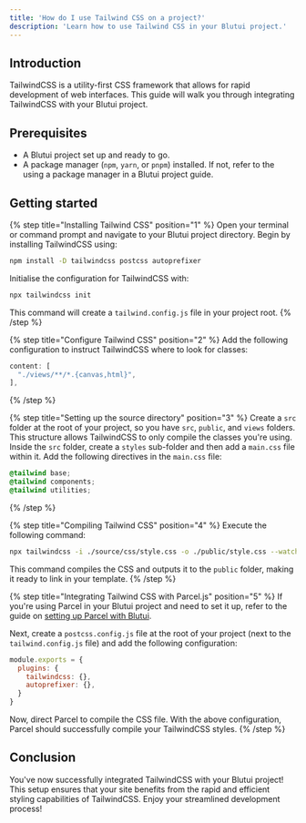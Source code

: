 ```yaml
---
title: 'How do I use Tailwind CSS on a project?'
description: 'Learn how to use Tailwind CSS in your Blutui project.'
---
```


## Introduction

TailwindCSS is a utility-first CSS framework that allows for rapid development of web interfaces. This guide will walk you through integrating TailwindCSS with your Blutui project.

## Prerequisites

- A Blutui project set up and ready to go.
- A package manager (`npm`, `yarn`, or `pnpm`) installed. If not, refer to the using a package manager in a Blutui project guide.

## Getting started

{% step title="Installing Tailwind CSS" position="1" %}
Open your terminal or command prompt and navigate to your Blutui project directory. Begin by installing TailwindCSS using:

```bash
npm install -D tailwindcss postcss autoprefixer
```

Initialise the configuration for TailwindCSS with:

```bash
npx tailwindcss init
```

This command will create a `tailwind.config.js` file in your project root.
{% /step %}

{% step title="Configure Tailwind CSS" position="2" %}
Add the following configuration to instruct TailwindCSS where to look for classes:

```js
content: [
  "./views/**/*.{canvas,html}",
],
```
{% /step %}

{% step title="Setting up the source directory" position="3" %}
Create a `src` folder at the root of your project, so you have `src`, `public`, and `views` folders. This structure allows TailwindCSS to only compile the classes you're using. Inside the `src` folder, create a `styles` sub-folder and then add a `main.css` file within it. Add the following directives in the `main.css` file:

```css
@tailwind base;
@tailwind components;
@tailwind utilities;
```
{% /step %}

{% step title="Compiling Tailwind CSS" position="4" %}
Execute the following command:

```bash
npx tailwindcss -i ./source/css/style.css -o ./public/style.css --watch
```

This command compiles the CSS and outputs it to the `public` folder, making it ready to link in your template.
{% /step %}

{% step title="Integrating Tailwind CSS with Parcel.js" position="5" %}
If you're using Parcel in your Blutui project and need to set it up, refer to the guide on [setting up Parcel with Blutui](/guides/use-parcel-js-in-a-project).

Next, create a `postcss.config.js` file at the root of your project (next to the `tailwind.config.js` file) and add the following configuration:

```js
module.exports = {
  plugins: {
    tailwindcss: {},
    autoprefixer: {},
  }
}
```

Now, direct Parcel to compile the CSS file. With the above configuration, Parcel should successfully compile your TailwindCSS styles.
{% /step %}

## Conclusion

You've now successfully integrated TailwindCSS with your Blutui project! This setup ensures that your site benefits from the rapid and efficient styling capabilities of TailwindCSS. Enjoy your streamlined development process!
